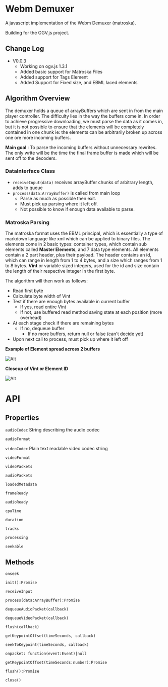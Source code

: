 # Webm Demuxer
A javascript implementation of the Webm Demuxer (matroska).

Building for the OGV.js project.

## Change Log
* V0.0.3
    * Working on ogv.js 1.3.1 
    * Added basic support for Matroska Files
    * Added support for Tags Element
    * Added Support for Fixed size, and EBML laced elements

## Algorithm Overview
The demuxer holds a queue of arrayBuffers which are sent in from the main player controller.
 The difficulty lies in the way the buffers come in. In order to achieve progressive downloading, we must parse the data
as it comes in, but it is not possible to ensure that the elements will be completely contained in one chunk 
ie: the elements can be arbitrarily broken up across one ore more incoming buffers.

__Main goal__ : To parse the incoming buffers without unnecessary rewrites. The only write will be the time the final frame buffer is made which will be sent off to the decoders.

### DataInterface Class
* `receiveInput(data)` receives arrayBuffer chunks of arbitrary length, adds to queue
* `process(data:ArrayBuffer)` is called from main loop
    * Parse as much as possible then exit.
    * Must pick up parsing where it left off.
    * Not possible to know if enough data available to parse.

### Matroska Parsing
The matroska format uses the EBML principal, which is essentially a type of markdown language like xml which can be applied to binary files. The elements come in 2 basic types: container types, which contain sub elements called __Master Elements__, and 7 data type elements. All elements contain a 2 part header, plus their payload. The header contains an id, which can range in length from 1 to 4 bytes, and a size which ranges from 1 to 8 bytes. __Vint__ or variable sized integers, used for the id and size contain the length of their respective integer in the first byte.

The algorithm will then work as follows:
* Read first byte
* Calculate byte width of Vint
* Test if there are enough bytes available in current buffer
    * If yes, read entire Vint
    * If not, use buffered read method saving state at each position (more overhead)
* At each stage check if there are remaining bytes
    * If no, dequeue buffer
        * If no more buffers, return null or false (can't decide yet)
* Upon next call to process, must pick up where it left off
 

__Example of Element spread across 2 buffers__

![Alt](./EBML.png)

__Closeup of Vint or Element ID__

![Alt](./vint.png)

# API

## Properties
`audioCodec` String describing the audio codec

`audioFormat`

`videoCodec` Plain text readable video codec string

`videoFormat`

`videoPackets`

`audioPackets`

`loadedMetadata`

`frameReady`

`audioReady`

`cpuTime`

`duration`

`tracks`

`processing`

`seekable`

## Methods
`onseek`

`init():Promise`

`receiveInput`

`process(data:ArrayBuffer):Promise`

`dequeueAudioPacket(callback)`

`dequeueVideoPacket(callback)`

`flush(callback)`

`getKeypointOffset(timeSeconds, callback)`

`seekToKeypoint(timeSeconds, callback)`

`onpacket: function(event:Event)|null`

`getKeypointOffset(timeSeconds:number):Promise`

`flush():Promise`

`close()`




